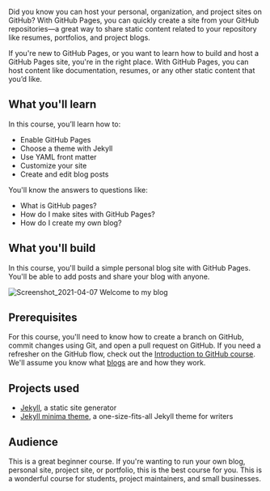 Did you know you can host your personal, organization, and project sites on GitHub? With GitHub Pages, you can quickly create a site from your GitHub repositories—a great way to share static content related to your repository like resumes, portfolios, and project blogs. 

If you're new to GitHub Pages, or you want to learn how to build and host a GitHub Pages site, you're in the right place. With GitHub Pages, you can host content like documentation, resumes, or any other static content that you’d like.

## What you'll learn

In this course, you’ll learn how to:

- Enable GitHub Pages
- Choose a theme with Jekyll
- Use YAML front matter
- Customize your site
- Create and edit blog posts

You'll know the answers to questions like:

- What is GitHub pages?
- How do I make sites with GitHub Pages?
- How do I create my own blog?

## What you'll build

In this course, you'll build a simple personal blog site with GitHub Pages. You'll be able to add posts and share your blog with anyone.

![Screenshot_2021-04-07 Welcome to my blog](https://user-images.githubusercontent.com/29868089/113876198-76721580-97f2-11eb-89eb-e6c7375ad7cc.png)

## Prerequisites

For this course, you'll need to know how to create a branch on GitHub, commit changes using Git, and open a pull request on GitHub. If you need a refresher on the GitHub flow, check out the [Introduction to GitHub course](https://lab.github.com/githubtraining/introduction-to-github). We'll assume you know what [blogs](https://en.wikipedia.org/wiki/Blog) are and how they work.

## Projects used

- [Jekyll](https://jekyllrb.com), a static site generator
- [Jekyll minima theme](https://github.com/jekyll/minima), a one-size-fits-all Jekyll theme for writers

## Audience

This is a great beginner course. If you're wanting to run your own blog, personal site, project site, or portfolio, this is the best course for you. This is a wonderful course for students, project maintainers, and small businesses.
